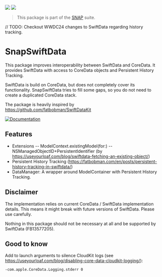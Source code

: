 <!-- Copy badges from SPI -->
[![](https://img.shields.io/endpoint?url=https%3A%2F%2Fswiftpackageindex.com%2Fapi%2Fpackages%2Fsimonnickel%2Fsnap-swift-data%2Fbadge%3Ftype%3Dplatforms)](https://swiftpackageindex.com/simonnickel/snap-swift-data)
[![](https://img.shields.io/endpoint?url=https%3A%2F%2Fswiftpackageindex.com%2Fapi%2Fpackages%2Fsimonnickel%2Fsnap-swift-data%2Fbadge%3Ftype%3Dswift-versions)](https://swiftpackageindex.com/simonnickel/snap-swift-data) 

> This package is part of the [SNAP](https://github.com/simonnickel/snap) suite.



// TODO: Checkout WWDC24 changes to SwiftData regarding history tracking.



# SnapSwiftData

This package improves interoperability between SwiftData and CoreData. It provides SwiftData with access to CoreData objects and Persistent History Tracking.

SwiftData is build on CoreData, but does not completely cover its functionality. SnapSwiftData tries to fill some gaps, so you do not need to create a duplicated CoreData stack.

The package is heavily inspired by https://github.com/fatbobman/SwiftDataKit

[![Documentation][documentation badge]][documentation] 

[documentation]: https://swiftpackageindex.com/simonnickel/snap-swift-data/main/documentation/snapswiftdata
[documentation badge]: https://img.shields.io/badge/Documentation-DocC-blue


## Features

- Extensions
-- ModelContext.existingModel(for:)
-- NSManagedObjectID+PersistentIdentifier (by https://useyourloaf.com/blog/swiftdata-fetching-an-existing-object/)
- Persistent History Tracking (https://fatbobman.com/en/posts/persistent-history-tracking-in-swiftdata/)
- DataManager: A wrapper around ModelContainer with Persistent History Tracking.


## Disclaimer

The implementation relies on current CoreData / SwiftData implementation details. This means it might break with future versions of SwiftData. Please use carefully.

Nothing in this package should not be necessary at all and be supported by SwiftData (FB13577205).


## Good to know

Add to launch arguments to silence CloudKit logs (see https://useyourloaf.com/blog/disabling-core-data-cloudkit-logging/):

`-com.apple.CoreData.Logging.stderr 0`
